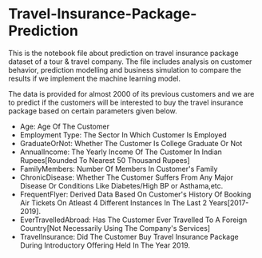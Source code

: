 # Travel-Insurance-Package-Prediction

This is the notebook file about prediction on travel insurance package dataset of a tour & travel company. The file includes analysis on customer behavior, prediction modelling and business simulation to compare the results if we implement the machine learning model.

The data is provided for almost 2000 of its previous customers and we are to predict if the customers will be interested to buy the travel insurance package based on certain parameters given below.
- Age: Age Of The Customer
- Employment Type: The Sector In Which Customer Is Employed
- GraduateOrNot: Whether The Customer Is College Graduate Or Not
- AnnualIncome: The Yearly Income Of The Customer In Indian Rupees[Rounded To Nearest 50 Thousand Rupees]
- FamilyMembers: Number Of Members In Customer's Family
- ChronicDisease: Whether The Customer Suffers From Any Major Disease Or Conditions Like Diabetes/High BP or Asthama,etc.
- FrequentFlyer: Derived Data Based On Customer's History Of Booking Air Tickets On Atleast 4 Different Instances In The Last 2 Years[2017-2019].
- EverTravelledAbroad: Has The Customer Ever Travelled To A Foreign Country[Not Necessarily Using The Company's Services]
- TravelInsurance: Did The Customer Buy Travel Insurance Package During Introductory Offering Held In The Year 2019.
